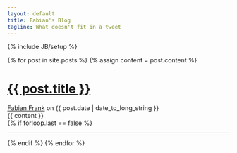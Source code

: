 ```yaml
---
layout: default
title: Fabian's Blog
tagline: What doesn't fit in a tweet
---
```

{% include JB/setup %}



{% for post in site.posts %}
  {% assign content = post.content %}
  <div class="row-fluid post-full">
    <h1 class="entry-title">
    <a href="{{ root_url }}{{ post.url }}">{{ post.title }}</a>
    </h1>
    <div class="date">
      <span><a href="https://plus.google.com/+FabianFrank?rel=author" rel="author">Fabian Frank</a> on {{ post.date | date_to_long_string }}</span>
    </div>
    <div class="entry-content">{{ content }}</div>
  </div>
  {% if forloop.last == false %}
  <hr>
  {% endif %}
{% endfor %}

